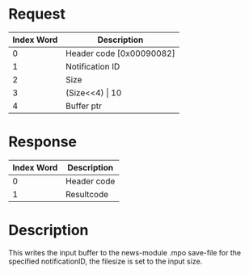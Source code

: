 # Request

| Index Word | Description                |
|------------|----------------------------|
| 0          | Header code \[0x00090082\] |
| 1          | Notification ID            |
| 2          | Size                       |
| 3          | (Size\<\<4) \| 10          |
| 4          | Buffer ptr                 |

# Response

| Index Word | Description |
|------------|-------------|
| 0          | Header code |
| 1          | Resultcode  |

# Description

This writes the input buffer to the news-module .mpo save-file for the
specified notificationID, the filesize is set to the input size.